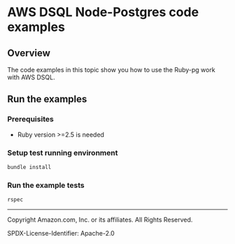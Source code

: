 # AWS DSQL Node-Postgres code examples

## Overview

The code examples in this topic show you how to use the Ruby-pg work with AWS DSQL. 

## Run the examples

### Prerequisites

* Ruby version >=2.5 is needed

### Setup test running environment 

```sh
bundle install
```

### Run the example tests

```sh
rspec
```

---

Copyright Amazon.com, Inc. or its affiliates. All Rights Reserved. 

SPDX-License-Identifier: Apache-2.0
